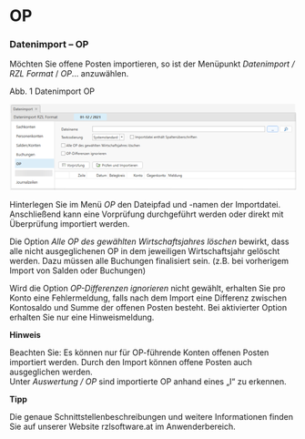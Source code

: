 # OP

### Datenimport – OP


Möchten Sie offene Posten importieren, so ist der Menüpunkt *Datenimport / RZL Format* / *OP*… anzuwählen.

Abb. 1 Datenimport OP

![Image](<../assets/NeuesElement177.png>)


Hinterlegen Sie im Menü *OP* den Dateipfad und -namen der Importdatei. Anschließend kann eine Vorprüfung durchgeführt werden oder direkt mit Überprüfung importiert werden.

Die Option *Alle OP des gewählten Wirtschaftsjahres löschen* bewirkt, dass alle nicht ausgeglichenen OP in dem jeweiligen Wirtschaftsjahr gelöscht werden. Dazu müssen alle Buchungen finalisiert sein. (z.B. bei vorherigem Import von Salden oder Buchungen)

Wird die Option *OP-Differenzen ignorieren* nicht gewählt, erhalten Sie pro Konto eine Fehlermeldung, falls nach dem Import eine Differenz zwischen Kontosaldo und Summe der offenen Posten besteht. Bei aktivierter Option erhalten Sie nur eine Hinweismeldung.

**Hinweis**

Beachten Sie: Es können nur für OP-führende Konten offenen Posten importiert werden. Durch den Import können offene Posten auch ausgeglichen werden. \
Unter *Auswertung / OP* sind importierte OP anhand eines „I“ zu erkennen.


**Tipp**

Die genaue Schnittstellenbeschreibungen und weitere Informationen finden Sie auf unserer Website rzlsoftware.at im Anwenderbereich.
